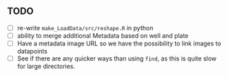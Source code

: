 ## TODO

- [ ] re-write `make_LoadData/src/reshape.R` in python
- [ ] ability to merge additional Metadata based on well and plate
- [ ] Have a metadata image URL so we have the possibility to link images to datapoints
- [ ] See if there are any quicker ways than using `find`, as this is quite slow for large directories.